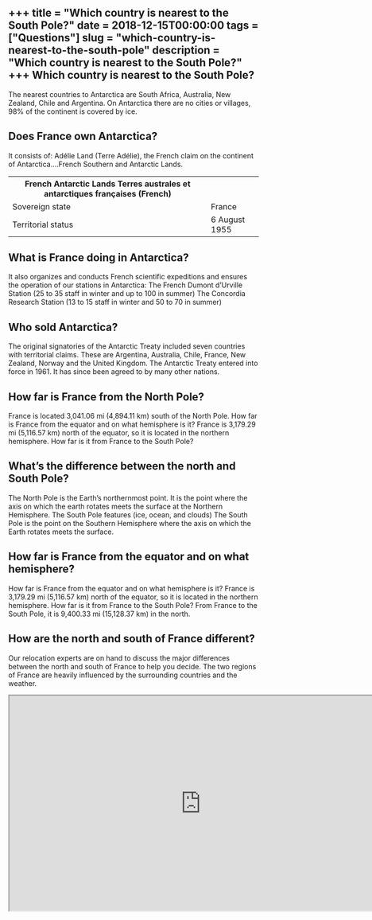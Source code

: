 +++
title = "Which country is nearest to the South Pole?"
date = 2018-12-15T00:00:00
tags = ["Questions"]
slug = "which-country-is-nearest-to-the-south-pole"
description = "Which country is nearest to the South Pole?"
+++
Which country is nearest to the South Pole?
-------------------------------------------

The nearest countries to Antarctica are South Africa, Australia, New Zealand, Chile and Argentina. On Antarctica there are no cities or villages, 98% of the continent is covered by ice.

Does France own Antarctica?
---------------------------

It consists of: Adélie Land (Terre Adélie), the French claim on the continent of Antarctica….French Southern and Antarctic Lands.

<table><tr><th>French Antarctic Lands Terres australes et antarctiques françaises (French)</th></tr><tr><td>Sovereign state</td><td>France</td></tr><tr><td>Territorial status</td><td>6 August 1955</td></tr></table>

What is France doing in Antarctica?
-----------------------------------

It also organizes and conducts French scientific expeditions and ensures the operation of our stations in Antarctica: The French Dumont d’Urville Station (25 to 35 staff in winter and up to 100 in summer) The Concordia Research Station (13 to 15 staff in winter and 50 to 70 in summer)

Who sold Antarctica?
--------------------

The original signatories of the Antarctic Treaty included seven countries with territorial claims. These are Argentina, Australia, Chile, France, New Zealand, Norway and the United Kingdom. The Antarctic Treaty entered into force in 1961. It has since been agreed to by many other nations.

How far is France from the North Pole?
--------------------------------------

France is located 3,041.06 mi (4,894.11 km) south of the North Pole. How far is France from the equator and on what hemisphere is it? France is 3,179.29 mi (5,116.57 km) north of the equator, so it is located in the northern hemisphere. How far is it from France to the South Pole?

What’s the difference between the north and South Pole?
-------------------------------------------------------

The North Pole is the Earth’s northernmost point. It is the point where the axis on which the earth rotates meets the surface at the Northern Hemisphere. The South Pole features (ice, ocean, and clouds) The South Pole is the point on the Southern Hemisphere where the axis on which the Earth rotates meets the surface.

How far is France from the equator and on what hemisphere?
----------------------------------------------------------

How far is France from the equator and on what hemisphere is it? France is 3,179.29 mi (5,116.57 km) north of the equator, so it is located in the northern hemisphere. How far is it from France to the South Pole? From France to the South Pole, it is 9,400.33 mi (15,128.37 km) in the north.

How are the north and south of France different?
------------------------------------------------

Our relocation experts are on hand to discuss the major differences between the north and south of France to help you decide. The two regions of France are heavily influenced by the surrounding countries and the weather.

<iframe allow="accelerometer; autoplay; clipboard-write; encrypted-media; gyroscope; picture-in-picture" allowfullscreen="" class="__youtube_prefs__  epyt-is-override  no-lazyload" data-no-lazy="1" data-origheight="433" data-origwidth="770" data-skipgform_ajax_framebjll="" height="433" id="_ytid_56244" loading="lazy" src="https://www.youtube.com/embed/Snuf5O9B_4c?enablejsapi=1&autoplay=0&cc_load_policy=0&cc_lang_pref=&iv_load_policy=1&loop=0&modestbranding=0&rel=1&fs=1&playsinline=0&autohide=2&theme=dark&color=red&controls=1&" title="YouTube player" width="770"></iframe>